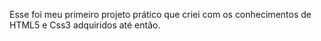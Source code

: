 Esse foi meu primeiro projeto prático que criei com os conhecimentos de HTML5 e Css3 adquiridos até então.
